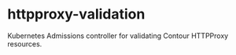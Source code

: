 # httpproxy-validation

Kubernetes Admissions controller for validating Contour HTTPProxy resources.